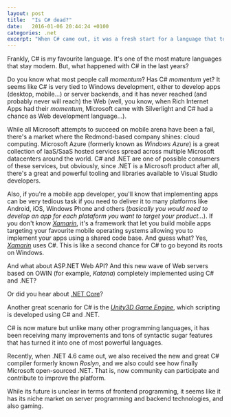 ```yaml
---
layout: post
title:  "Is C# dead?"
date:   2016-01-06 20:44:24 +0100
categories: .net
excerpt: "When C# came out, it was a fresh start for a language that took the best of Java, C++ and it also introduced its own features. 15 years later, C# is one of most beautiful programming languages but, is has lost momentum?"
---
```


Frankly, C# is my favourite language. It's one of the most mature languages that stay modern. But, what happened with C# in the last years?

Do you know what most people call *momentum*? Has C# *momentum* yet? It seems like C# is very tied to Windows development, either to develop apps (desktop, mobile...) or server backends, and it has never reached (and probably never will reach) the Web (well, you know, when Rich Internet Apps had their *momentum*, Microsoft came with Silverlight and C# had a chance as Web development language...). 

While all Microsoft attempts to succeed on mobile arena have been a fail, there's a market where the Redmond-based company shines: cloud computing. Microsoft Azure (formerly known as *Windows Azure*) is a great collection of IaaS/SaaS hosted services spread across multiple Microsoft datacenters around the world. C# and .NET are one of possible consumers of these services, but obviously, since .NET is a Microsoft product after all, there's a great and powerful tooling and libraries available to Visual Studio developers.

Also, if you're a mobile app developer, you'll know that implementing apps can be very tedious task if you need to deliver it to many platforms like Android, iOS, Windows Phone and others (*basically you would need to develop an app for each plataform you want to target your product...*). If you don't know [*Xamarin*](http://xamarin.com/), it's a framework that let you build mobile apps targeting your favourite mobile operating systems allowing you to implement your apps using a shared code base. And guess what? Yes, [*Xamarin*](http://xamarin.com/) uses C#. This is like a second chance for C# to go beyond its roots on Windows.

And what about ASP.NET Web API? And this new wave of Web servers based on OWIN (for example, *Katana*) completely implemented using C# and .NET? 

Or did you hear about [.NET Core](https://dotnet.github.io/)? 

Another great scenario for C# is the [*Unity3D Game Engine*](https://unity3d.com/), which scripting is developed using C# and .NET.

C# is now mature but unlike many other programming languages, it has been receiving many improvements and tons of syntactic sugar features that has turned it into one of most powerful languages. 

Recently, when .NET 4.6 came out, we also received the new and great C# compiler formerly known *Roslyn*, and we also could see how finally Microsoft open-sourced .NET. That is, now community can participate and contribute to improve the platform.

While its future is unclear in terms of frontend programming, it seems like it has its niche market on server programming and backend technologies, and also gaming.
